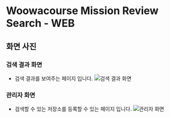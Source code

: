 # Woowacourse Mission Review Search - WEB

## 화면 사진
### 검색 결과 화면
- 검색 결과를 보여주는 페이지 입니다.
![검색 결과 화면](https://user-images.githubusercontent.com/53366407/92328676-65ff8e00-f09d-11ea-936e-b6860527862d.png)

### 관리자 화면
- 검색할 수 있는 저장소를 등록할 수 있는 페이지 입니다.
![관리자 화면](https://user-images.githubusercontent.com/53366407/92328743-d6a6aa80-f09d-11ea-9204-ae0be6819692.png)

